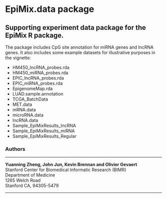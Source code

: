 # EpiMix.data package
## Supporting experiment data package for the EpiMix R package.

The package includes CpG site annotation for miRNA genes and lncRNA genes. It also includes some example datasets for illustrative purposes in the vignette:

   - HM450_lncRNA_probes.rda
   - HM450_miRNA_probes.rda
   - EPIC_lncRNA_probes.rda
   - EPIC_miRNA_probes.rda
   - EpigenomeMap.rda
   - LUAD.sample.annotation
   - TCGA_BatchData
   - MET.data
   - mRNA.data
   - microRNA.data
   - lncRNA.data
   - Sample_EpiMixResults_lncRNA
   - Sample_EpiMixResults_miRNA
   - Sample_EpiMixResults_Regular
   
### Authors
<hr>

**Yuanning Zheng, John Jun, Kevin Brennan and Olivier Gevaert**<br>
Stanford Center for Biomedical Informatic Research (BIMR)<br>
Department of Medicine<br>
1265 Welch Road<br>
Stanford CA, 94305-5479

<hr>
